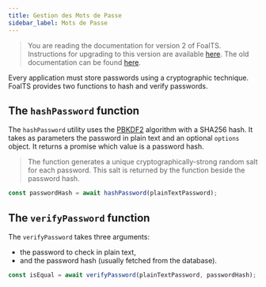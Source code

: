 ```yaml
---
title: Gestion des Mots de Passe
sidebar_label: Mots de Passe
---
```


> You are reading the documentation for version 2 of FoalTS. Instructions for upgrading to this version are available [here](../upgrade-to-v2/README.md). The old documentation can be found [here](https://foalts.org/docs/1.x/).

Every application must store passwords using a cryptographic technique. FoalTS provides two functions to hash and verify passwords.

## The `hashPassword` function

The `hashPassword` utility uses the [PBKDF2](https://en.wikipedia.org/wiki/PBKDF2) algorithm with a SHA256 hash. It takes as parameters the password in plain text and an optional `options` object. It returns a promise which value is a password hash.

> The function generates a unique cryptographically-strong random salt for each password. This salt is returned by the function beside the password hash.

```typescript
const passwordHash = await hashPassword(plainTextPassword);
```

## The `verifyPassword` function

The `verifyPassword` takes three arguments:
- the password to check in plain text,
- and the password hash (usually fetched from the database).

```typescript
const isEqual = await verifyPassword(plainTextPassword, passwordHash);
```